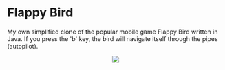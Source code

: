 # Flappy Bird
My own simplified clone of the popular mobile game Flappy Bird written in Java. If you press the 'b' key, the bird will navigate itself through the pipes (autopilot).

<p align="center">
  <img src="https://www.dropbox.com/s/w5moy1i8952q4ci/flappy-bird.png?raw=1" />
</p>
